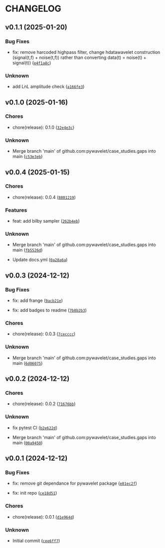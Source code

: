 # CHANGELOG


## v0.1.1 (2025-01-20)

### Bug Fixes

* fix: remove harcoded highpass filter, change hdatawavelet construction (signal(t,f) + noise(t,f)) rather than converting data(t) = noise(t) + signal(t)) ([`e4f1a8c`](https://github.com/pywavelet/case_studies.gaps/commit/e4f1a8c560a6bc66d58eca0e793cb25a7f855c2a))

### Unknown

* add LnL amplitude check ([`a166fe3`](https://github.com/pywavelet/case_studies.gaps/commit/a166fe3db3fa2adf7cbd99655f1901c9e4bc57ee))


## v0.1.0 (2025-01-16)

### Chores

* chore(release): 0.1.0 ([`32e4e3c`](https://github.com/pywavelet/case_studies.gaps/commit/32e4e3c435093f6ce908bec3cab901a994d7f531))

### Unknown

* Merge branch 'main' of github.com:pywavelet/case_studies.gaps into main ([`c53e3eb`](https://github.com/pywavelet/case_studies.gaps/commit/c53e3eb5634ed46a0bb459da19a3814cb9d3bdb8))


## v0.0.4 (2025-01-15)

### Chores

* chore(release): 0.0.4 ([`8801219`](https://github.com/pywavelet/case_studies.gaps/commit/8801219cc64e0cb3c73419e782431283fcbce64c))

### Features

* feat: add bilby sampler ([`262b4eb`](https://github.com/pywavelet/case_studies.gaps/commit/262b4ebc4824ddcccf69271f779fe582c5f017b4))

### Unknown

* Merge branch 'main' of github.com:pywavelet/case_studies.gaps into main ([`fb5526d`](https://github.com/pywavelet/case_studies.gaps/commit/fb5526dcaa2fde817dd75c6ec537a2f957b6c868))

* Update docs.yml ([`0a28a6a`](https://github.com/pywavelet/case_studies.gaps/commit/0a28a6a1057641c548c1a27dde1ce8a6e0c88f0b))


## v0.0.3 (2024-12-12)

### Bug Fixes

* fix: add frange ([`9acb21e`](https://github.com/pywavelet/case_studies.gaps/commit/9acb21eccfe28a886c48372d1fe9a0054a70c6b4))

* fix: add badges to readme ([`7b8b2b3`](https://github.com/pywavelet/case_studies.gaps/commit/7b8b2b34b56bc7ffe7ec2a7c94b5eec061b2cf17))

### Chores

* chore(release): 0.0.3 ([`7cecccc`](https://github.com/pywavelet/case_studies.gaps/commit/7cecccc115d74626359531091139d971ba3db1b7))

### Unknown

* Merge branch 'main' of github.com:pywavelet/case_studies.gaps into main ([`6d06075`](https://github.com/pywavelet/case_studies.gaps/commit/6d0607565f7817c805ca252c908649c91db8ad48))


## v0.0.2 (2024-12-12)

### Chores

* chore(release): 0.0.2 ([`71676bb`](https://github.com/pywavelet/case_studies.gaps/commit/71676bb40be374f15a0c215bf220dff9b4db9b0f))

### Unknown

* fix pytest CI ([`b2e622d`](https://github.com/pywavelet/case_studies.gaps/commit/b2e622d90595e95f1d41681c297ac80b55bf0551))

* Merge branch 'main' of github.com:pywavelet/case_studies.gaps into main ([`00a9450`](https://github.com/pywavelet/case_studies.gaps/commit/00a945053c28cb5335a33659ce7fad7af4487db1))


## v0.0.1 (2024-12-12)

### Bug Fixes

* fix: remove git dependance for pywavelet package ([`e81ec2f`](https://github.com/pywavelet/case_studies.gaps/commit/e81ec2f6efc7ac5d4fbd23f4787f44bc93d81e5e))

* fix: init repo ([`ce18d51`](https://github.com/pywavelet/case_studies.gaps/commit/ce18d51c21a5317e08f4671f24807bae5de4fa34))

### Chores

* chore(release): 0.0.1 ([`d1e964d`](https://github.com/pywavelet/case_studies.gaps/commit/d1e964dd20c11332a5413cf55d2280f5e10ecfb1))

### Unknown

* Initial commit ([`cee6ff7`](https://github.com/pywavelet/case_studies.gaps/commit/cee6ff7f33ba99057e4439071e3267bd6b9bbcf9))
